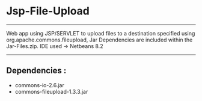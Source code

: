 # Jsp-File-Upload
***
Web app using JSP/SERVLET to upload files to a destination specified using org.apache.commons.fileupload,
Jar Dependencies are included within the Jar-Files.zip.
IDE used -> Netbeans 8.2
***

## Dependencies :
 - commons-io-2.6.jar
 - commons-fileupload-1.3.3.jar
